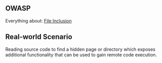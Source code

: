 ## OWASP
Everything about: [File Inclusion](https://owasp.org/www-project-web-security-testing-guide/v42/4-Web_Application_Security_Testing/07-Input_Validation_Testing/11.1-Testing_for_Local_File_Inclusion)

## Real-world Scenario
Reading source code to find a hidden page or directory which exposes additional functionality that can be used to gain remote code execution.
